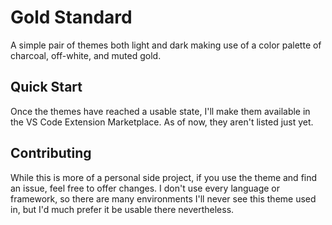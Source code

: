 # Gold Standard

A simple pair of themes both light and dark making use of a color palette of charcoal, off-white, and muted gold.

## Quick Start

Once the themes have reached a usable state, I'll make them available in the VS Code Extension Marketplace. As of now, they aren't listed just yet.

## Contributing

While this is more of a personal side project, if you use the theme and find an issue, feel free to offer changes. I don't use every language or framework, so there are many environments I'll never see this theme used in, but I'd much prefer it be usable there nevertheless.
